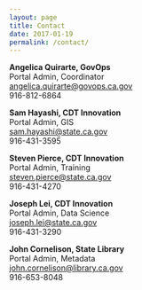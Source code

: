 ```yaml
---
layout: page
title: Contact
date: 2017-01-19
permalink: /contact/
---
```


**Angelica Quirarte, GovOps**  
Portal Admin, Coordinator  
angelica.quirarte@govops.ca.gov  
916-812-6864  

**Sam Hayashi, CDT Innovation**  
Portal Admin, GIS  
sam.hayashi@state.ca.gov  
916-431-3595  

**Steven Pierce, CDT Innovation**  
Portal Admin, Training  
steven.pierce@state.ca.gov  
916-431-4270  

**Joseph Lei, CDT Innovation**  
Portal Admin, Data Science  
joseph.lei@state.ca.gov  
916-431-3290  

**John Cornelison, State Library**  
Portal Admin, Metadata  
john.cornelison@library.ca.gov  
916-653-8048  